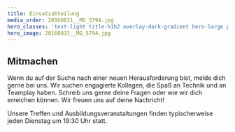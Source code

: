 ```yaml
---
title: Einsatzabteilung
media_order: 20160831__MG_5794.jpg
hero_classes: 'text-light title-h1h2 overlay-dark-gradient hero-large parallax'
hero_image: 20160831__MG_5794.jpg
---
```


## Mitmachen
Wenn du auf der Suche nach einer neuen Herausforderung bist, melde dich gerne bei uns. Wir suchen engagierte Kollegen, die Spaß an Technik und an Teamplay haben. Schreib uns gerne deine Fragen oder wie wir dich erreichen können. Wir freuen uns auf deine Nachricht!

Unsere Treffen und Ausbildungsveranstaltungen finden typischerweise jeden Dienstag um 19:30 Uhr statt.